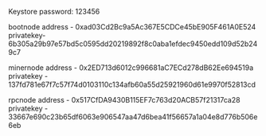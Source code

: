 Keystore password: 123456

bootnode 
address - 0xad03Cd2Bc9a5Ac367E5CDCe45bE905F461A0E524
privatekey- 6b305a29b97e57bd5c0595dd20219892f8c0aba1efdec9450edd109d52b249c7

minernode
address - 0x2ED713d6012c996681aC7ECd278dB62Ee694519a
privatekey - 137fd781e67f7c57f74d0103110c134afb60a55d25921960d61e9970f52813cd

rpcnode 
address - 0x517CfDA9430B115EF7c763d20ACB57f21317ca28
privatekey - 33667e690c23b65df6063e906547aa47d6bea41f56657a1a04e8d776b506e6eb
